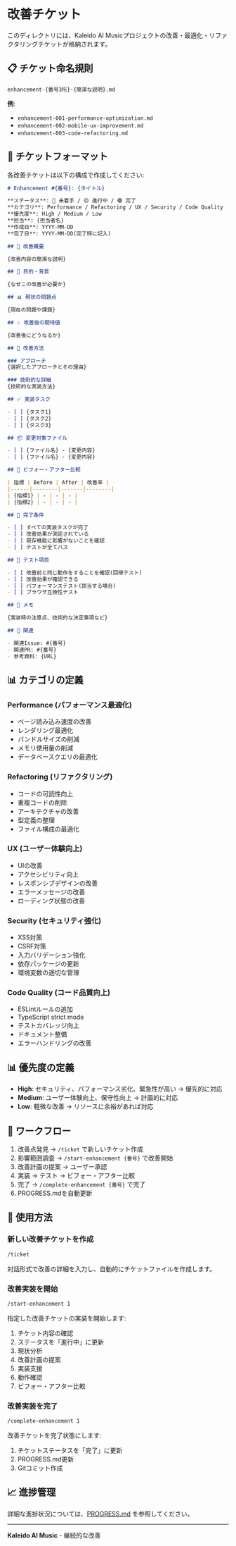 # 改善チケット

このディレクトリには、Kaleido AI Musicプロジェクトの改善・最適化・リファクタリングチケットが格納されます。

## 📋 チケット命名規則

```
enhancement-{番号3桁}-{簡潔な説明}.md
```

**例**:
- `enhancement-001-performance-optimization.md`
- `enhancement-002-mobile-ux-improvement.md`
- `enhancement-003-code-refactoring.md`

## 📝 チケットフォーマット

各改善チケットは以下の構成で作成してください:

```markdown
# Enhancement #{番号}: {タイトル}

**ステータス**: 🔴 未着手 / 🟡 進行中 / 🟢 完了
**カテゴリ**: Performance / Refactoring / UX / Security / Code Quality
**優先度**: High / Medium / Low
**担当**: {担当者名}
**作成日**: YYYY-MM-DD
**完了日**: YYYY-MM-DD(完了時に記入)

## 🔧 改善概要

{改善内容の簡潔な説明}

## 🎯 目的・背景

{なぜこの改善が必要か}

## 📊 現状の問題点

{現在の問題や課題}

## 💡 改善後の期待値

{改善後にどうなるか}

## 🔧 改善方法

### アプローチ
{選択したアプローチとその理由}

### 技術的な詳細
{技術的な実装方法}

## ✅ 実装タスク

- [ ] {タスク1}
- [ ] {タスク2}
- [ ] {タスク3}

## 📦 変更対象ファイル

- [ ] {ファイル名} - {変更内容}
- [ ] {ファイル名} - {変更内容}

## 🧪 ビフォー・アフター比較

| 指標 | Before | After | 改善率 |
|------|--------|-------|--------|
| {指標1} | - | - | - |
| {指標2} | - | - | - |

## 🎯 完了条件

- [ ] すべての実装タスクが完了
- [ ] 改善効果が測定されている
- [ ] 既存機能に影響がないことを確認
- [ ] テストが全てパス

## 🧪 テスト項目

- [ ] 改善前と同じ動作をすることを確認(回帰テスト)
- [ ] 改善効果が確認できる
- [ ] パフォーマンステスト(該当する場合)
- [ ] ブラウザ互換性テスト

## 📝 メモ

{実装時の注意点、技術的な決定事項など}

## 🔗 関連

- 関連Issue: #{番号}
- 関連PR: #{番号}
- 参考資料: {URL}
```

## 📊 カテゴリの定義

### Performance (パフォーマンス最適化)
- ページ読み込み速度の改善
- レンダリング最適化
- バンドルサイズの削減
- メモリ使用量の削減
- データベースクエリの最適化

### Refactoring (リファクタリング)
- コードの可読性向上
- 重複コードの削除
- アーキテクチャの改善
- 型定義の整理
- ファイル構成の最適化

### UX (ユーザー体験向上)
- UIの改善
- アクセシビリティ向上
- レスポンシブデザインの改善
- エラーメッセージの改善
- ローディング状態の改善

### Security (セキュリティ強化)
- XSS対策
- CSRF対策
- 入力バリデーション強化
- 依存パッケージの更新
- 環境変数の適切な管理

### Code Quality (コード品質向上)
- ESLintルールの追加
- TypeScript strict mode
- テストカバレッジ向上
- ドキュメント整備
- エラーハンドリングの改善

## 📊 優先度の定義

- **High**: セキュリティ、パフォーマンス劣化、緊急性が高い → 優先的に対応
- **Medium**: ユーザー体験向上、保守性向上 → 計画的に対応
- **Low**: 軽微な改善 → リソースに余裕があれば対応

## 🔄 ワークフロー

1. 改善点発見 → `/ticket` で新しいチケット作成
2. 影響範囲調査 → `/start-enhancement {番号}` で改善開始
3. 改善計画の提案 → ユーザー承認
4. 実装 → テスト → ビフォー・アフター比較
5. 完了 → `/complete-enhancement {番号}` で完了
6. PROGRESS.mdを自動更新

## 🚀 使用方法

### 新しい改善チケットを作成

```bash
/ticket
```

対話形式で改善の詳細を入力し、自動的にチケットファイルを作成します。

### 改善実装を開始

```bash
/start-enhancement 1
```

指定した改善チケットの実装を開始します:
1. チケット内容の確認
2. ステータスを「進行中」に更新
3. 現状分析
4. 改善計画の提案
5. 実装支援
6. 動作確認
7. ビフォー・アフター比較

### 改善実装を完了

```bash
/complete-enhancement 1
```

改善チケットを完了状態にします:
1. チケットステータスを「完了」に更新
2. PROGRESS.md更新
3. Gitコミット作成

## 📈 進捗管理

詳細な進捗状況については、[PROGRESS.md](PROGRESS.md) を参照してください。

---

**Kaleido AI Music** - 継続的な改善
